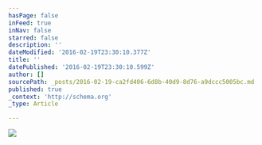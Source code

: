```yaml
---
hasPage: false
inFeed: true
inNav: false
starred: false
description: ''
dateModified: '2016-02-19T23:30:10.377Z'
title: ''
datePublished: '2016-02-19T23:30:10.599Z'
author: []
sourcePath: _posts/2016-02-19-ca2fd406-6d8b-40d9-8d76-a9dccc5005bc.md
published: true
_context: 'http://schema.org'
_type: Article

---
```

![](https://the-grid-user-content.s3-us-west-2.amazonaws.com/15d8510b-710a-42e4-9c88-2c4689e9ab3c.jpg)